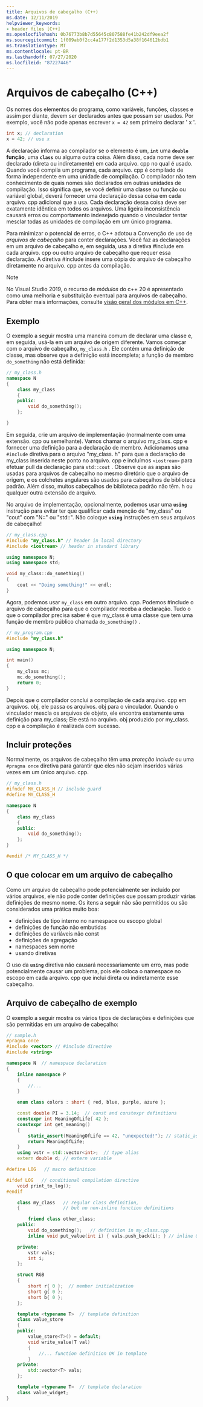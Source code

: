 ```yaml
---
title: Arquivos de cabeçalho (C++)
ms.date: 12/11/2019
helpviewer_keywords:
- header files [C++]
ms.openlocfilehash: 0b76773b8b7d55645c807588fe41b242df9eea2f
ms.sourcegitcommit: 1f009ab0f2cc4a177f2d1353d5a38f164612bdb1
ms.translationtype: MT
ms.contentlocale: pt-BR
ms.lasthandoff: 07/27/2020
ms.locfileid: "87227446"
---
```

# <a name="header-files-c"></a>Arquivos de cabeçalho (C++)

Os nomes dos elementos do programa, como variáveis, funções, classes e assim por diante, devem ser declarados antes que possam ser usados. Por exemplo, você não pode apenas escrever `x = 42` sem primeiro declarar ' x '.

```cpp
int x; // declaration
x = 42; // use x
```

A declaração informa ao compilador se o elemento é um, **`int`** uma **`double`** **função**, uma **`class`** ou alguma outra coisa.  Além disso, cada nome deve ser declarado (direta ou indiretamente) em cada arquivo. cpp no qual é usado. Quando você compila um programa, cada arquivo. cpp é compilado de forma independente em uma unidade de compilação. O compilador não tem conhecimento de quais nomes são declarados em outras unidades de compilação. Isso significa que, se você definir uma classe ou função ou variável global, deverá fornecer uma declaração dessa coisa em cada arquivo. cpp adicional que a usa. Cada declaração dessa coisa deve ser exatamente idêntica em todos os arquivos. Uma ligeira inconsistência causará erros ou comportamento indesejado quando o vinculador tentar mesclar todas as unidades de compilação em um único programa.

Para minimizar o potencial de erros, o C++ adotou a Convenção de uso de *arquivos de cabeçalho* para conter declarações. Você faz as declarações em um arquivo de cabeçalho e, em seguida, usa a diretiva #include em cada arquivo. cpp ou outro arquivo de cabeçalho que requer essa declaração. A diretiva #include insere uma cópia do arquivo de cabeçalho diretamente no arquivo. cpp antes da compilação.

> [!NOTE]
> No Visual Studio 2019, o recurso de *módulos* do c++ 20 é apresentado como uma melhoria e substituição eventual para arquivos de cabeçalho. Para obter mais informações, consulte [visão geral dos módulos em C++](modules-cpp.md).

## <a name="example"></a>Exemplo

O exemplo a seguir mostra uma maneira comum de declarar uma classe e, em seguida, usá-la em um arquivo de origem diferente. Vamos começar com o arquivo de cabeçalho, `my_class.h` . Ele contém uma definição de classe, mas observe que a definição está incompleta; a função de membro `do_something` não está definida:

```cpp
// my_class.h
namespace N
{
    class my_class
    {
    public:
        void do_something();
    };

}
```

Em seguida, crie um arquivo de implementação (normalmente com uma extensão. cpp ou semelhante). Vamos chamar o arquivo my_class. cpp e fornecer uma definição para a declaração de membro. Adicionamos uma `#include` diretiva para o arquivo "my_class. h" para que a declaração de my_class inserida neste ponto no arquivo. cpp e incluímos `<iostream>` para efetuar pull da declaração para `std::cout` . Observe que as aspas são usadas para arquivos de cabeçalho no mesmo diretório que o arquivo de origem, e os colchetes angulares são usados para cabeçalhos de biblioteca padrão. Além disso, muitos cabeçalhos de biblioteca padrão não têm. h ou qualquer outra extensão de arquivo.

No arquivo de implementação, opcionalmente, podemos usar uma **`using`** instrução para evitar ter que qualificar cada menção de "my_class" ou "cout" com "N::" ou "std::".  Não coloque **`using`** instruções em seus arquivos de cabeçalho!

```cpp
// my_class.cpp
#include "my_class.h" // header in local directory
#include <iostream> // header in standard library

using namespace N;
using namespace std;

void my_class::do_something()
{
    cout << "Doing something!" << endl;
}
```

Agora, podemos usar `my_class` em outro arquivo. cpp. Podemos #include o arquivo de cabeçalho para que o compilador receba a declaração. Tudo o que o compilador precisa saber é que my_class é uma classe que tem uma função de membro público chamada `do_something()` .

```cpp
// my_program.cpp
#include "my_class.h"

using namespace N;

int main()
{
    my_class mc;
    mc.do_something();
    return 0;
}
```

Depois que o compilador conclui a compilação de cada arquivo. cpp em arquivos. obj, ele passa os arquivos. obj para o vinculador. Quando o vinculador mescla os arquivos de objeto, ele encontra exatamente uma definição para my_class; Ele está no arquivo. obj produzido por my_class. cpp e a compilação é realizada com sucesso.

## <a name="include-guards"></a>Incluir proteções

Normalmente, os arquivos de cabeçalho têm uma *proteção include* ou uma `#pragma once` diretiva para garantir que eles não sejam inseridos várias vezes em um único arquivo. cpp.

```cpp
// my_class.h
#ifndef MY_CLASS_H // include guard
#define MY_CLASS_H

namespace N
{
    class my_class
    {
    public:
        void do_something();
    };
}

#endif /* MY_CLASS_H */
```

## <a name="what-to-put-in-a-header-file"></a>O que colocar em um arquivo de cabeçalho

Como um arquivo de cabeçalho pode potencialmente ser incluído por vários arquivos, ele não pode conter definições que possam produzir várias definições de mesmo nome. Os itens a seguir não são permitidos ou são considerados uma prática muito boa:

- definições de tipo interno no namespace ou escopo global
- definições de função não embutidas
- definições de variáveis não const
- definições de agregação
- namespaces sem nome
- usando diretivas

O uso da **`using`** diretiva não causará necessariamente um erro, mas pode potencialmente causar um problema, pois ele coloca o namespace no escopo em cada arquivo. cpp que inclui direta ou indiretamente esse cabeçalho.

## <a name="sample-header-file"></a>Arquivo de cabeçalho de exemplo

O exemplo a seguir mostra os vários tipos de declarações e definições que são permitidas em um arquivo de cabeçalho:

```cpp
// sample.h
#pragma once
#include <vector> // #include directive
#include <string>

namespace N  // namespace declaration
{
    inline namespace P
    {
        //...
    }

    enum class colors : short { red, blue, purple, azure };

    const double PI = 3.14;  // const and constexpr definitions
    constexpr int MeaningOfLife{ 42 };
    constexpr int get_meaning()
    {
        static_assert(MeaningOfLife == 42, "unexpected!"); // static_assert
        return MeaningOfLife;
    }
    using vstr = std::vector<int>;  // type alias
    extern double d; // extern variable

#define LOG   // macro definition

#ifdef LOG   // conditional compilation directive
    void print_to_log();
#endif

    class my_class   // regular class definition,
    {                // but no non-inline function definitions

        friend class other_class;
    public:
        void do_something();   // definition in my_class.cpp
        inline void put_value(int i) { vals.push_back(i); } // inline OK

    private:
        vstr vals;
        int i;
    };

    struct RGB
    {
        short r{ 0 };  // member initialization
        short g{ 0 };
        short b{ 0 };
    };

    template <typename T>  // template definition
    class value_store
    {
    public:
        value_store<T>() = default;
        void write_value(T val)
        {
            //... function definition OK in template
        }
    private:
        std::vector<T> vals;
    };

    template <typename T>  // template declaration
    class value_widget;
}
```
